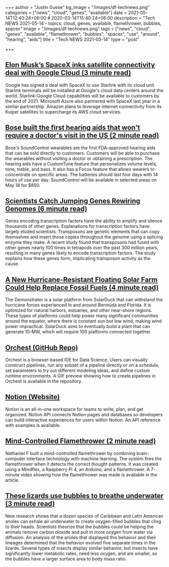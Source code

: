 +++
author = "Justin Guese"
bg_image = "/images/df-technews.png"
categories = ["news", "cloud", "genes", "available"]
date = 2021-05-14T12:40:24+06:00 # 2020-03-14T15:40:24+06:00
description = "Tech NEWS 2021-05-14 - topics: cloud, genes, available, flamethrower, bubbles, spacex"
image = "/images/df-technews.png"
tags = ["news", "cloud", "genes", "available", "flamethrower", "bubbles", "spacex", "use", "around", "hearing", "aids"]
title = "Tech NEWS 2021-05-14"
type = "post"

+++

## [Elon Musk’s SpaceX inks satellite connectivity deal with Google Cloud (3 minute read)](https://www.theverge.com/2021/5/13/22433982/elon-musk-spacex-internet-connectivity-deal-google-cloud)

Google has signed a deal with SpaceX to use Starlink with its cloud unit. Starlink terminals will be installed at Google's cloud data centers around the world. Starlink-Google Cloud capabilities will be available to customers by the end of 2021. Microsoft Azure also partnered with SpaceX last year in a similar partnership. Amazon plans to leverage internet connectivity from its Kuiper satellites to supercharge its AWS cloud services.

## [Bose built the first hearing aids that won't require a doctor's visit in the US (2 minute read)](https://www.engadget.com/bose-soundcontrol-hearing-aids-152746656.html)

Bose's SoundControl wearables are the first FDA-approved hearing aids that can be sold directly to customers. Customers will be able to purchase the wearables without visiting a doctor or obtaining a prescription. The hearing aids have a CustomTune feature that personalizes volume levels, tone, treble, and bass. It also has a Focus feature that allows wearers to concentrate on specific areas. The batteries should last four days with 14 hours of use per day. SoundControl will be available in selected areas on May 18 for $850.

## [Scientists Catch Jumping Genes Rewiring Genomes (6 minute read)](https://www.quantamagazine.org/scientists-catch-jumping-genes-rewiring-genomes-20210512/)

Genes encoding transcription factors have the ability to amplify and silence thousands of other genes. Explanations for transcription factors have largely eluded scientists. Transposons are genetic elements that can copy themselves and insert those copies throughout the genome using a splicing enzyme they make. A recent study found that transposons had fused with other genes nearly 100 times in tetrapods over the past 300 million years, resulting in many genes likely to encode transcription factors. The study explains how these genes form, implicating transposon activity as the cause.

## [A New Hurricane-Resistant Floating Solar Farm Could Help Replace Fossil Fuels (4 minute read)](https://interestingengineering.com/hurricane-resistant-floating-solar-farm-lower-fossil-fuel)

The Demonstrator is a solar platform from SolarDuck that can withstand the hurricane forces experienced in and around Bermuda and Florida. It is optimized for natural harbors, estuaries, and other near-shore regions. These types of platforms could help power many significant communities around the equator, where there is constant sun but low wind, making wind power impractical. SolarDuck aims to eventually build a plant that can generate 10-MW, which will require 100 platforms connected together.

## [Orchest (GitHub Repo)](https://github.com/orchest/orchest)

Orchest is a browser-based IDE for Data Science. Users can visually construct pipelines, run any subset of a pipeline directly or on a schedule, set parameters to try out different modeling ideas, and define custom runtime environments. A GIF preview showing how to create pipelines in Orchest is available in the repository.

## [Notion (Website)](https://developers.notion.com/)

Notion is an all-in-one workspace for teams to write, plan, and get organized. Notion API connects Notion pages and databases so developers can build interactive experiences for users within Notion. An API reference with examples is available.

## [Mind-Controlled Flamethrower (2 minute read)](https://hackaday.com/2021/05/12/mind-controlled-flamethrower/)

Nathaniel F built a mind-controlled flamethrower by combining brain-computer interface technology with machine learning. The system fires the flamethrower when it detects the correct thought patterns. It was created using a Mindflex, a Raspberry Pi 4, an Arduino, and a flamethrower. A 7-minute video showing how the flamethrower was made is available in the article.

## [These lizards use bubbles to breathe underwater (3 minute read)](https://www.nationalgeographic.co.uk/animals/2021/05/these-lizards-use-bubbles-to-breathe-underwater)

New research shows that a dozen species of Caribbean and Latin American anoles can exhale air underwater to create oxygen-filled bubbles that cling to their heads. Scientists theorize that the bubbles could be helping the animals remove carbon dioxide and pull in more oxygen from water via diffusion. An analysis of the anoles that displayed this behavior and their lineages determined that the behavior evolved five separate times in the lizards. Several types of insects display similar behavior, but insects have significantly lower metabolic rates, need less oxygen, and are smaller, so the bubbles have a larger surface area to body mass ratio.

